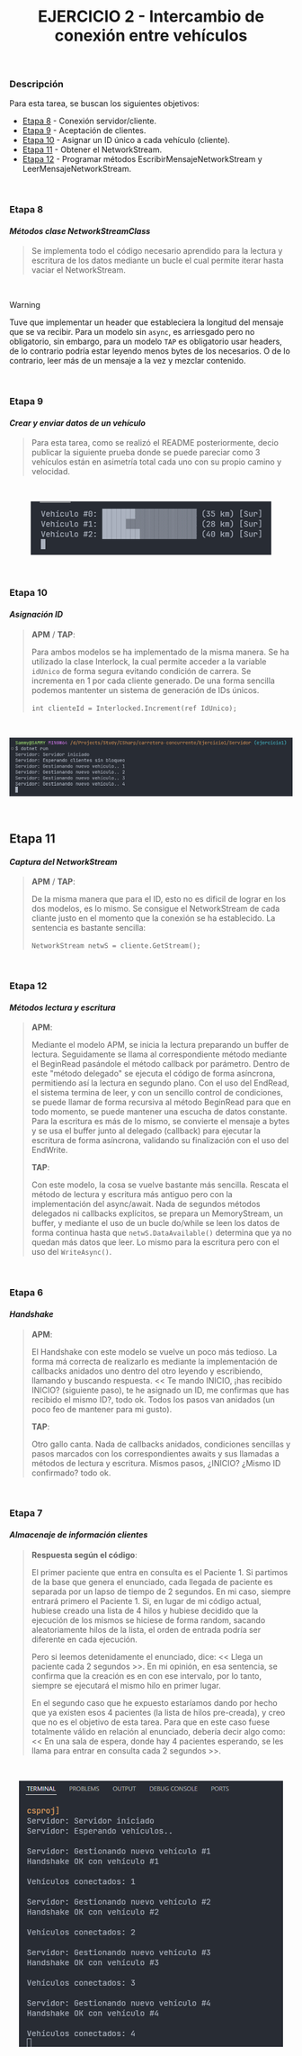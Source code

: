<div align="center">

# EJERCICIO 2 - Intercambio de conexión entre vehículos

</div>

<br>

### Descripción

Para esta tarea, se buscan los siguientes objetivos:

- [Etapa 8](#etapa-8) - Conexión servidor/cliente.
- [Etapa 9](#etapa-9) - Aceptación de clientes.
- [Etapa 10](#etapa-10) - Asignar un ID único a cada vehículo (cliente).
- [Etapa 11](#etapa-11) - Obtener el NetworkStream.
- [Etapa 12](#etapa-12) - Programar métodos EscribirMensajeNetworkStream y LeerMensajeNetworkStream.

<br>

### Etapa 8
#### *Métodos clase NetworkStreamClass*

> Se implementa todo el código necesario aprendido para la lectura y escritura de los datos mediante un bucle el cual permite iterar hasta vaciar el NetworkStream.

<br>

> [!WARNING]
> Tuve que implementar un header que estableciera la longitud del mensaje que se va recibir. Para un modelo sin `async`, es arriesgado pero no obligatorio, sin embargo, para un modelo `TAP` es obligatorio usar headers, de lo contrario podría estar leyendo menos bytes de los necesarios. O de lo contrario, leer
> más de un mensaje a la vez y mezclar contenido.

<br>

### Etapa 9
#### *Crear y enviar datos de un vehículo*

> Para esta tarea, como se realizó el README posteriormente, decio publicar la siguiente prueba donde se puede pareciar como 3 vehículos están en asimetría total cada uno con su propio camino y velocidad.

<br>

<div align="center">

![Imagen de la prueba](../Assets/Images/8-varios-vehiculos-instanciados.png)

</div>

<br>

### Etapa 10
#### *Asignación ID*

> **APM** / **TAP**:
> 
> Para ambos modelos se ha implementado de la misma manera. Se ha utilizado la clase Interlock, la cual permite acceder a la variable `idUnico` de forma segura evitando condición de carrera. Se incrementa en 1 por cada cliente generado. De una forma sencilla podemos mantenter un sistema de generación de IDs
> únicos.
>
> `int clienteId = Interlocked.Increment(ref IdUnico);`

<br>

<div align="center">

![Imagen de la prueba](../Assets/Images/5-id-control.png)

</div>

<br>

## Etapa 11
#### *Captura del NetworkStream*

> **APM** / **TAP**:
> 
> De la misma manera que para el ID, esto no es dificil de lograr en los dos modelos, es lo mismo. Se consigue el NetworkStream de cada cliante justo en el momento que la conexión se ha establecido. La sentencia es bastante sencilla:
>
> `NetworkStream netwS = cliente.GetStream();`

<br>

### Etapa 12
#### *Métodos lectura y escritura*

> **APM**:
> 
> Mediante el modelo APM, se inicia la lectura preparando un buffer de lectura. Seguidamente se llama al correspondiente método mediante el BeginRead pasándole el método callback por parámetro. Dentro de este "método delegado" se ejecuta el código de forma asíncrona, permitiendo así la lectura en segundo
> plano. Con el uso del EndRead, el sistema termina de leer, y con un sencillo control de condiciones, se puede llamar de forma recursiva al método BeginRead para que en todo momento, se puede mantener una escucha de datos constante. Para la escritura es más de lo mismo, se convierte el mensaje a bytes y se
> usa el buffer junto al delegado (callback) para ejecutar la escritura de forma asíncrona, validando su finalización con el uso del EndWrite.
> 
> **TAP**:
> 
> Con este modelo, la cosa se vuelve bastante más sencilla. Rescata el método de lectura y escritura más antiguo pero con la implementación del async/await. Nada de segundos métodos delegados ni callbacks explícitos, se prepara un MemoryStream, un buffer, y mediante el uso de un bucle do/while se leen los datos
> de forma continua hasta que `netwS.DataAvailable()` determina que ya no quedan más datos que leer. Lo mismo para la escritura pero con el uso del `WriteAsync()`.

<br>

### Etapa 6
#### *Handshake*

> **APM**:
> 
> El Handshake con este modelo se vuelve un poco más tedioso. La forma má correcta de realizarlo es mediante la implementación de callbacks anidados uno dentro del otro leyendo y escribiendo, llamando y buscando respuesta. << Te mando INICIO, ¡has recibido INICIO? (siguiente paso), te he asignado un ID, me
> confirmas que has recibido el mismo ID?, todo ok. Todos los pasos van anidados (un poco feo de mantener para mi gusto).
> 
> **TAP**:
> 
> Otro gallo canta. Nada de callbacks anidados, condiciones sencillas y pasos marcados con los correspondientes awaits y sus llamadas a métodos de lectura y escritura. Mismos pasos, ¿INICIO? ¿Mismo ID confirmado? todo ok.

<br>

### Etapa 7
#### *Almacenaje de información clientes*

> **Respuesta según el código**:
> 
> El primer paciente que entra en consulta es el Paciente 1. Si partimos de la base que genera el enunciado, cada llegada de paciente es separada por un lapso de tiempo de 2 segundos. En mi caso, siempre entrará primero el Paciente 1. Si, en lugar de mi código actual, hubiese creado una lista de 4 hilos y hubiese decidido que la ejecución de los mismos se hiciese de forma random, sacando aleatoriamente hilos de la lista, el orden de entrada podría ser diferente en cada ejecución.
> 
> Pero si leemos detenidamente el enunciado, dice: << Llega un paciente cada 2 segundos >>. En mi opinión, en esa sentencia, se confirma que la creación es en con ese intervalo, por lo tanto, siempre se ejecutará el mismo hilo en primer lugar.
> 
> En el segundo caso que he expuesto estaríamos dando por hecho que ya existen esos 4 pacientes (la lista de hilos pre-creada), y creo que no es el objetivo de esta tarea. Para que en este caso fuese totalmente válido en relación al enunciado, debería decir algo como: << En una sala de espera, donde hay 4 pacientes esperando, se les llama para entrar en consulta cada 2 segundos >>.

<br>

<div align="center">

![Imagen de la prueba](../Assets/Images/6-lista-vehiculos.png)

</div>

<br>
